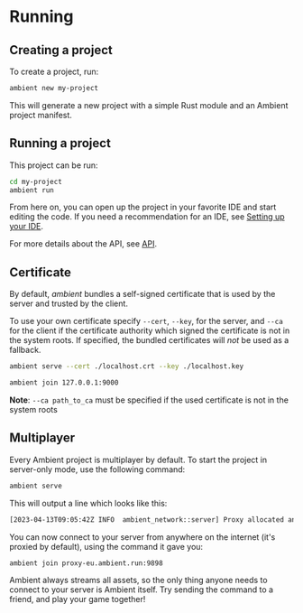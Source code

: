 # Running

## Creating a project

To create a project, run:

```sh
ambient new my-project
```

This will generate a new project with a simple Rust module and an Ambient project manifest.

## Running a project

This project can be run:

```sh
cd my-project
ambient run
```

From here on, you can open up the project in your favorite IDE and start editing the code. If you need a recommendation for an IDE, see [Setting up your IDE](./api.md#setting-up-your-ide).

For more details about the API, see [API](./api.md).

## Certificate

By default, _ambient_ bundles a self-signed certificate that is used by the server and trusted by the client.

To use your own certificate specify `--cert`, `--key`, for the server, and `--ca` for the client if the certificate authority which signed the certificate is not in the system roots. If specified, the bundled certificates will _not_ be used as a fallback.

```sh
ambient serve --cert ./localhost.crt --key ./localhost.key

```

```sh
ambient join 127.0.0.1:9000
```

**Note**: `--ca path_to_ca` must be specified if the used certificate is not in the system roots

## Multiplayer

Every Ambient project is multiplayer by default. To start the project in server-only mode, use the following command:

```sh
ambient serve
```

This will output a line which looks like this:

```sh
[2023-04-13T09:05:42Z INFO  ambient_network::server] Proxy allocated an endpoint, use `ambient join proxy-eu.ambient.run:9898` to join
```

You can now connect to your server from anywhere on the internet (it's proxied by default), using the command it gave you:

```sh
ambient join proxy-eu.ambient.run:9898
```

Ambient always streams all assets, so the only thing anyone needs to connect to your server is Ambient itself. Try sending the command
to a friend, and play your game together!
